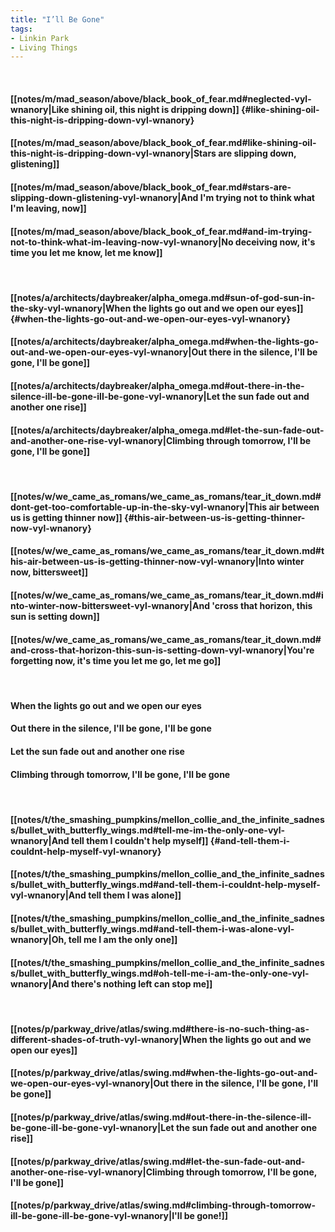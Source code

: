```yaml
---
title: "I’ll Be Gone"
tags:
- Linkin Park
- Living Things
---
```

&nbsp;
#### [[notes/m/mad_season/above/black_book_of_fear.md#neglected-vyl-wnanory|Like shining oil, this night is dripping down]] {#like-shining-oil-this-night-is-dripping-down-vyl-wnanory}
#### [[notes/m/mad_season/above/black_book_of_fear.md#like-shining-oil-this-night-is-dripping-down-vyl-wnanory|Stars are slipping down, glistening]]
#### [[notes/m/mad_season/above/black_book_of_fear.md#stars-are-slipping-down-glistening-vyl-wnanory|And I'm trying not to think what I'm leaving, now]]
#### [[notes/m/mad_season/above/black_book_of_fear.md#and-im-trying-not-to-think-what-im-leaving-now-vyl-wnanory|No deceiving now, it's time you let me know, let me know]]
&nbsp;
#### [[notes/a/architects/daybreaker/alpha_omega.md#sun-of-god-sun-in-the-sky-vyl-wnanory|When the lights go out and we open our eyes]] {#when-the-lights-go-out-and-we-open-our-eyes-vyl-wnanory}
#### [[notes/a/architects/daybreaker/alpha_omega.md#when-the-lights-go-out-and-we-open-our-eyes-vyl-wnanory|Out there in the silence, I'll be gone, I'll be gone]]
#### [[notes/a/architects/daybreaker/alpha_omega.md#out-there-in-the-silence-ill-be-gone-ill-be-gone-vyl-wnanory|Let the sun fade out and another one rise]]
#### [[notes/a/architects/daybreaker/alpha_omega.md#let-the-sun-fade-out-and-another-one-rise-vyl-wnanory|Climbing through tomorrow, I'll be gone, I'll be gone]]
&nbsp;
#### [[notes/w/we_came_as_romans/we_came_as_romans/tear_it_down.md#dont-get-too-comfortable-up-in-the-sky-vyl-wnanory|This air between us is getting thinner now]] {#this-air-between-us-is-getting-thinner-now-vyl-wnanory}
#### [[notes/w/we_came_as_romans/we_came_as_romans/tear_it_down.md#this-air-between-us-is-getting-thinner-now-vyl-wnanory|Into winter now, bittersweet]]
#### [[notes/w/we_came_as_romans/we_came_as_romans/tear_it_down.md#into-winter-now-bittersweet-vyl-wnanory|And 'cross that horizon, this sun is setting down]]
#### [[notes/w/we_came_as_romans/we_came_as_romans/tear_it_down.md#and-cross-that-horizon-this-sun-is-setting-down-vyl-wnanory|You're forgetting now, it's time you let me go, let me go]]
&nbsp;
#### When the lights go out and we open our eyes
#### Out there in the silence, I'll be gone, I'll be gone
#### Let the sun fade out and another one rise
#### Climbing through tomorrow, I'll be gone, I'll be gone
&nbsp;
#### [[notes/t/the_smashing_pumpkins/mellon_collie_and_the_infinite_sadness/bullet_with_butterfly_wings.md#tell-me-im-the-only-one-vyl-wnanory|And tell them I couldn't help myself]] {#and-tell-them-i-couldnt-help-myself-vyl-wnanory}
#### [[notes/t/the_smashing_pumpkins/mellon_collie_and_the_infinite_sadness/bullet_with_butterfly_wings.md#and-tell-them-i-couldnt-help-myself-vyl-wnanory|And tell them I was alone]]
#### [[notes/t/the_smashing_pumpkins/mellon_collie_and_the_infinite_sadness/bullet_with_butterfly_wings.md#and-tell-them-i-was-alone-vyl-wnanory|Oh, tell me I am the only one]]
#### [[notes/t/the_smashing_pumpkins/mellon_collie_and_the_infinite_sadness/bullet_with_butterfly_wings.md#oh-tell-me-i-am-the-only-one-vyl-wnanory|And there's nothing left can stop me]]
&nbsp;
#### [[notes/p/parkway_drive/atlas/swing.md#there-is-no-such-thing-as-different-shades-of-truth-vyl-wnanory|When the lights go out and we open our eyes]]
#### [[notes/p/parkway_drive/atlas/swing.md#when-the-lights-go-out-and-we-open-our-eyes-vyl-wnanory|Out there in the silence, I'll be gone, I'll be gone]]
#### [[notes/p/parkway_drive/atlas/swing.md#out-there-in-the-silence-ill-be-gone-ill-be-gone-vyl-wnanory|Let the sun fade out and another one rise]]
#### [[notes/p/parkway_drive/atlas/swing.md#let-the-sun-fade-out-and-another-one-rise-vyl-wnanory|Climbing through tomorrow, I'll be gone, I'll be gone]]
#### [[notes/p/parkway_drive/atlas/swing.md#climbing-through-tomorrow-ill-be-gone-ill-be-gone-vyl-wnanory|I'll be gone!]]
